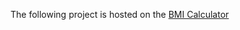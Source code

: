 The following project is hosted on the [BMI Calculator](https://bmi-calculator-ten-navy.vercel.app/)